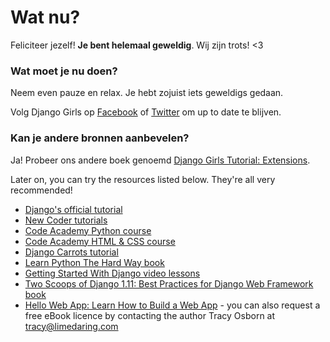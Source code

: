 # Wat nu?

Feliciteer jezelf! **Je bent helemaal geweldig**. Wij zijn trots! <3

### Wat moet je nu doen?

Neem even pauze en relax. Je hebt zojuist iets geweldigs gedaan.

Volg Django Girls op [Facebook](http://facebook.com/djangogirls) of [Twitter](https://twitter.com/djangogirls) om up to date te blijven.

### Kan je andere bronnen aanbevelen?

Ja! Probeer ons andere boek genoemd [Django Girls Tutorial: Extensions](https://tutorial-extensions.djangogirls.org/).

Later on, you can try the resources listed below. They're all very recommended!

- [Django's official tutorial](https://docs.djangoproject.com/en/2.0/intro/tutorial01/)
- [New Coder tutorials](http://newcoder.io/tutorials/)
- [Code Academy Python course](https://www.codecademy.com/en/tracks/python)
- [Code Academy HTML & CSS course](https://www.codecademy.com/tracks/web)
- [Django Carrots tutorial](https://github.com/ggcarrots/django-carrots)
- [Learn Python The Hard Way book](http://learnpythonthehardway.org/book/)
- [Getting Started With Django video lessons](http://www.gettingstartedwithdjango.com/)
- [Two Scoops of Django 1.11: Best Practices for Django Web Framework book](https://www.twoscoopspress.com/products/two-scoops-of-django-1-11)
- [Hello Web App: Learn How to Build a Web App](https://hellowebapp.com/) - you can also request a free eBook licence by contacting the author Tracy Osborn at <tracy@limedaring.com>